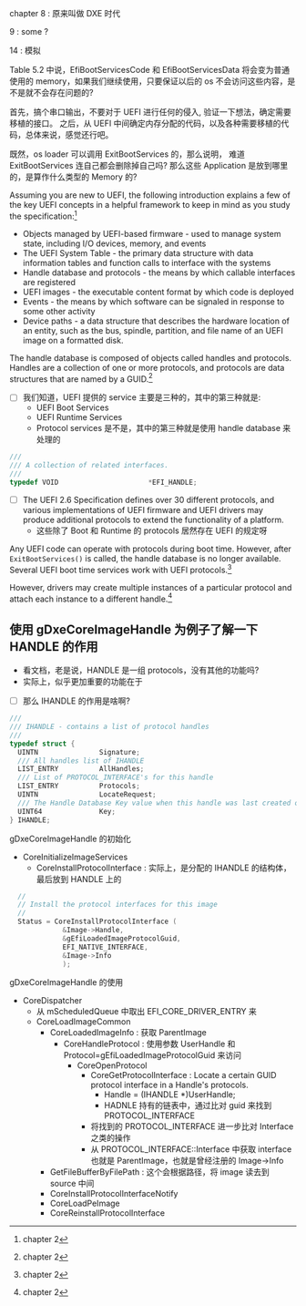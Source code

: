 chapter 8 : 原来叫做 DXE 时代

9 : some ?

14 : 模拟

Table 5.2 中说，EfiBootServicesCode 和 EfiBootServicesData 将会变为普通使用的 memory，如果我们继续使用，只要保证以后的 os 不会访问这些内容，是不是就不会存在问题的?

首先，搞个串口输出，不要对于 UEFI 进行任何的侵入, 验证一下想法，确定需要移植的接口。
之后，从 UEFI 中间确定内存分配的代码，以及各种需要移植的代码，总体来说，感觉还行吧。

既然，os loader 可以调用 ExitBootServices 的，那么说明，
难道 ExitBootServices 连自己都会删除掉自己吗? 那么这些 Application 是放到哪里的，是算作什么类型的 Memory 的?

Assuming you are new to UEFI, the following introduction explains a few of the key UEFI concepts in a helpful framework to keep in mind as you study the specification:[^2]
- Objects managed by UEFI-based firmware - used to manage system state, including I/O devices, memory, and events
- The UEFI System Table - the primary data structure with data information tables and function calls to interface with the systems
- Handle database and protocols - the means by which callable interfaces are registered
- UEFI images - the executable content format by which code is deployed
- Events - the means by which software can be signaled in response to some other activity
- Device paths - a data structure that describes the hardware location of an entity, such as the bus, spindle, partition, and file name of an UEFI image on a formatted disk.

The handle database is composed of objects called handles and protocols. Handles are a collection of one or more protocols, and protocols are data structures that are named by a GUID.[^2]


- [ ] 我们知道，UEFI 提供的 service 主要是三种的，其中的第三种就是:
  - UEFI Boot Services
  - UEFI Runtime Services
  - Protocol services
是不是，其中的第三种就是使用 handle database 来处理的

```c
///
/// A collection of related interfaces.
///
typedef VOID                      *EFI_HANDLE;
```

- [ ] The UEFI 2.6 Specification defines over 30 different protocols, and various implementations of UEFI firmware and UEFI drivers may produce additional protocols to extend the functionality of a platform.
  - 这些除了 Boot 和 Runtime 的 protocols 居然存在 UEFI 的规定呀

Any UEFI code can operate with protocols during boot time. However, after `ExitBootServices()` is called, the handle database is no longer available. Several UEFI boot time services work with UEFI protocols.[^2]

However, drivers may create multiple instances of a particular protocol and attach each instance to a different handle.[^2]



## 使用 gDxeCoreImageHandle 为例子了解一下 HANDLE 的作用
- 看文档，老是说，HANDLE 是一组 protocols，没有其他的功能吗?
- 实际上，似乎更加重要的功能在于

- [ ] 那么 IHANDLE 的作用是啥啊?
```c
///
/// IHANDLE - contains a list of protocol handles
///
typedef struct {
  UINTN               Signature;
  /// All handles list of IHANDLE
  LIST_ENTRY          AllHandles;
  /// List of PROTOCOL_INTERFACE's for this handle
  LIST_ENTRY          Protocols;
  UINTN               LocateRequest;
  /// The Handle Database Key value when this handle was last created or modified
  UINT64              Key;
} IHANDLE;
```

gDxeCoreImageHandle 的初始化

- CoreInitializeImageServices
  - CoreInstallProtocolInterface : 实际上，是分配的 IHANDLE 的结构体，最后放到 HANDLE 上的
```c
  //
  // Install the protocol interfaces for this image
  //
  Status = CoreInstallProtocolInterface (
             &Image->Handle,
             &gEfiLoadedImageProtocolGuid,
             EFI_NATIVE_INTERFACE,
             &Image->Info
             );
```

gDxeCoreImageHandle 的使用

- CoreDispatcher
  - 从 mScheduledQueue 中取出 EFI_CORE_DRIVER_ENTRY 来
  - CoreLoadImageCommon
    - CoreLoadedImageInfo : 获取 ParentImage
      - CoreHandleProtocol : 使用参数 UserHandle 和 Protocol=gEfiLoadedImageProtocolGuid 来访问
        - CoreOpenProtocol
          - CoreGetProtocolInterface : Locate a certain GUID protocol interface in a Handle's protocols.
            - Handle = (IHANDLE *)UserHandle;
            - HADNLE 持有的链表中，通过比对 guid 来找到 PROTOCOL_INTERFACE
          - 将找到的 PROTOCOL_INTERFACE 进一步比对 Interface 之类的操作
          - 从 PROTOCOL_INTERFACE::Interface 中获取 interface 也就是 ParentImage，也就是曾经注册的 Image->Info
    - GetFileBufferByFilePath : 这个会根据路径，将 image 读去到 source 中间
    - CoreInstallProtocolInterfaceNotify
    - CoreLoadPeImage
    - CoreReinstallProtocolInterface

[^2]: chapter 2
[^4]: chapter 4

